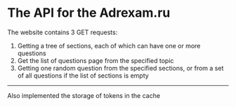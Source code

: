 # The API for the Adrexam.ru 
The website contains 3 GET requests:
1) Getting a tree of sections, each of which can have one or more questions
2) Get the list of questions page from the specified topic
3) Getting one random question from the specified sections, or from a set of all questions if the list of sections is empty
---
Also implemented the storage of tokens in the cache
